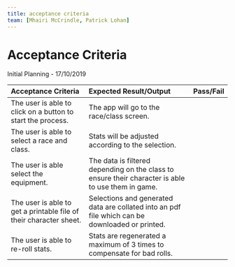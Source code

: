 ```yaml
---
title: acceptance criteria
team: [Mhairi McCrindle, Patrick Lohan]
---
```

# Acceptance Criteria
Initial Planning - 17/10/2019

| Acceptance Criteria | Expected Result/Output | Pass/Fail |
|:---|:---|:---|
| The user is able to click on a button to start the process. | The app will go to the race/class screen. | |
| The user is able to select a race and class. | Stats will be adjusted according to the selection. | |
| The user is able select the equipment. | The data is filtered depending on the class to ensure their character is able to use them in game. | |
| The user is able to get a printable file of their character sheet. | Selections and generated data are collated into an pdf file which can be downloaded or printed. | |
| The user is able to re-roll stats. | Stats are regenerated a maximum of 3 times to compensate for bad rolls. | | 
